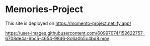# Memories-Project

This site is deployed on https://momento-project.netlify.app/

https://user-images.githubusercontent.com/60997074/152622757-6708de4a-6bc5-4654-98d6-8c6a0b5c4bd8.mov

